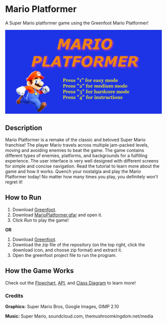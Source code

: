 # Mario Platformer
A Super Mario platformer game using the Greenfoot Mario Platformer! 

![Title Screen](/Mario%20Platformer/images/titlescreen.gif)

## Description
Mario Platformer is a remake of the classic and beloved Super Mario franchise! The player Mario travels across multiple jam-packed levels, moving and avoiding enemies to beat the game. The game contains different types of enemies, platforms, and backgrounds for a fulfilling experience. The user interface is very well designed with different screens for simple and concise navigation. Read the tutorial to learn more about the game and how it works. Quench your nostalgia and play the Mario Platformer today! No matter how many times you play, you definitely won't regret it! 

## How to Run

1. Download [Greenfoot](https://www.greenfoot.org/download).
2. Download [MarioPlatformer.gfar](MarioPlatformer.gfar) and open it.
3. Click *Run* to play the game! 

**OR**

1. Download [Greenfoot](https://www.greenfoot.org/download).
2. Download the zip file of the repository (on the top right, click the download icon, and choose zip format) and extract it.
3. Open the greenfoot project file to run the program. 

## How the Game Works
Check out the [Flowchart](Documentation/Flowchart.pdf), [API](Documentation/API.pdf), and [Class Diagram](Documentation/ClassDiagram.pdf) to learn more!


### Credits
**Graphics:** Super Mario Bros, Google Images, GIMP 2.10

**Music:** Super Mario, soundcloud.com, themushroomkingdom.net/media
